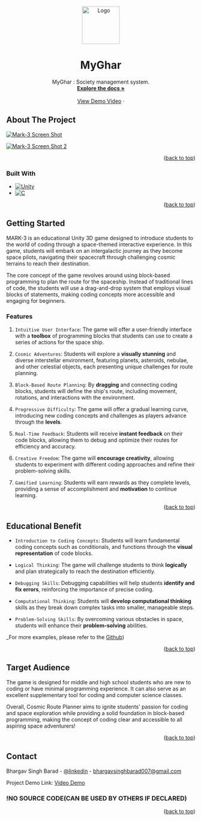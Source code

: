 
<a name="readme-top"></a>



<!--

[![Contributors][contributors-shield]][contributors-url]
[![Forks][forks-shield]][forks-url]
[![Stargazers][stars-shield]][stars-url]
[![Issues][issues-shield]][issues-url]
[![MIT License][license-shield]][license-url]
[![LinkedIn][linkedin-shield]][linkedin-url]

-->


<!-- PROJECT LOGO -->
<br />
<div align="center">

  <a href="https://github.com/OraclYT/mark-3-demo">
    <img src="images/logo.png" alt="Logo" width="100" height="100">
  </a> 


<h1 align="center">MyGhar</h1>

  <p align="center">
     MyGhar : Society management system.
    <br />
    <a href="https://github.com/OracleYT/mark-3-demo"><strong>Explore the docs »</strong></a>
    <br />
    <br />
    <a href="https://youtu.be/zjhYZU-olpo">View Demo Video</a>
    ·
     <!--
    <a href="https://github.com/github_username/repo_name/issues">Report Bug</a>
    ·
    <a href="https://github.com/github_username/repo_name/issues">Request Feature</a>
     -->
  </p>
</div>

<!-- ABOUT THE PROJECT -->
## About The Project

[![Mark-3 Screen Shot][product-screenshot]](https://youtu.be/zjhYZU-olpo)






[![Mark-3 Screen Shot 2][product-screenshot-2]](https://youtu.be/zjhYZU-olpo)

<p align="right">(<a href="#readme-top">back to top</a>)</p>



### Built With

* [![Unity][unity.js]][Next-url]
* [![C][C.js]][Vue-url]
<!--
* [![React][React.js]][React-url]
* [![Vue][Vue.js]][Vue-url]
* [![Angular][Angular.io]][Angular-url]
* [![Svelte][Svelte.dev]][Svelte-url]
* [![Laravel][Laravel.com]][Laravel-url]
* [![Bootstrap][Bootstrap.com]][Bootstrap-url]
* [![JQuery][JQuery.com]][JQuery-url]
-->
<p align="right">(<a href="#readme-top">back to top</a>)</p>



<!-- GETTING STARTED -->
## Getting Started

MARK-3 is an educational Unity 3D game designed to introduce students to the world of coding through a space-themed interactive experience. In this game, students will embark on an intergalactic journey as they become space pilots, navigating their spacecraft through challenging cosmic terrains to reach their destination.

The core concept of the game revolves around using block-based programming to plan the route for the spaceship. Instead of traditional lines of code, the students will use a drag-and-drop system that employs visual blocks of statements, making coding concepts more accessible and engaging for beginners.

### Features

1. `Intuitive User Interface`: The game will offer a user-friendly interface with a <b>toolbox</b> of programming blocks that students can use to create a series of actions for the space ship.

2. `Cosmic Adventures`: Students will explore a <b>visually stunning</b> and diverse interstellar environment, featuring planets, asteroids, nebulae, and other celestial objects, each presenting unique challenges for route planning.

3. `Block-Based Route Planning`: By <b>dragging</b> and connecting coding blocks, students will define the ship's route, including movement, rotations, and interactions with the environment.

4. `Progressive Difficulty`: The game will offer a gradual learning curve, introducing new coding concepts and challenges as players advance through the <b>levels</b>.

5. `Real-Time Feedback`: Students will receive <b>instant feedback</b> on their code blocks, allowing them to debug and optimize their routes for efficiency and accuracy.

6. `Creative Freedom`: The game will <b>encourage creativity</b>, allowing students to experiment with different coding approaches and refine their problem-solving skills.

7. `Gamified Learning`: Students will earn rewards as they complete levels, providing a sense of accomplishment and <b>motivation</b> to continue learning.
   
<!--
### Installation

1. Get a free API Key at [https://example.com](https://example.com)
2. Clone the repo
   ```sh
   git clone https://github.com/github_username/repo_name.git
   ```
3. Install NPM packages
   ```sh
   npm install
   ```
4. Enter your API in `config.js`
   ```js
   const API_KEY = 'ENTER YOUR API';
   ```
-->
<p align="right">(<a href="#readme-top">back to top</a>)</p>


## Educational Benefit

- `Introduction to Coding Concepts`: Students will learn fundamental coding concepts such as conditionals, and functions through the <b>visual representation</b> of code blocks.
  
- `Logical Thinking`: The game will challenge students to think <b>logically</b> and plan strategically to reach the destination efficiently.
  
- `Debugging Skills`: Debugging capabilities will help students <b>identify and fix errors</b>, reinforcing the importance of precise coding.
  
- `Computational Thinking`: Students will <b>develop computational thinking</b> skills as they break down complex tasks into smaller, manageable steps.
  
- `Problem-Solving Skills`: By overcoming various obstacles in space, students will enhance their <b>problem-solving</b> abilities.


_For more examples, please refer to the [Github](https://github.com/OracleYT/))

<p align="right">(<a href="#readme-top">back to top</a>)</p>


<!-- ROADMAP 
## Roadmap

- [ ] Feature 1
- [ ] Feature 2
- [ ] Feature 3
    - [ ] Nested Feature

See the [open issues](https://github.com/github_username/repo_name/issues) for a full list of proposed features (and known issues).

<p align="right">(<a href="#readme-top">back to top</a>)</p>

-->

<!-- Target audience -->
## Target Audience

The game is designed for middle and high school students who are new to coding or have minimal programming experience. It can also serve as an excellent supplementary tool for coding and computer science classes.

Overall, Cosmic Route Planner aims to ignite students' passion for coding and space exploration while providing a solid foundation in block-based programming, making the concept of coding clear and accessible to all aspiring space adventurers!

<p align="right">(<a href="#readme-top">back to top</a>)</p>



<!-- CONTACT -->
## Contact

Bhargav Singh Barad - [@linkedin](https://www.linkedin.com/in/bhargav-singh-barad/) - bhargavsinghbarad007@gmail.com

Project Demo Link: [Video Demo](https://youtube.com/playlist?list=PLpSi8Gwi0z9nyUyJVV74FNBRccZhwmUbg)

### !NO SOURCE CODE(CAN BE USED BY OTHERS IF DECLARED)

<p align="right">(<a href="#readme-top">back to top</a>)</p>



<!-- MARKDOWN LINKS & IMAGES -->
<!-- https://www.markdownguide.org/basic-syntax/#reference-style-links -->
[contributors-shield]: https://img.shields.io/github/contributors/github_username/repo_name.svg?style=for-the-badge
[contributors-url]: https://github.com/github_username/repo_name/graphs/contributors
[forks-shield]: https://img.shields.io/github/forks/github_username/repo_name.svg?style=for-the-badge
[forks-url]: https://github.com/github_username/repo_name/network/members
[stars-shield]: https://img.shields.io/github/stars/github_username/repo_name.svg?style=for-the-badge
[stars-url]: https://github.com/github_username/repo_name/stargazers
[issues-shield]: https://img.shields.io/github/issues/github_username/repo_name.svg?style=for-the-badge
[issues-url]: https://github.com/github_username/repo_name/issues
[license-shield]: https://img.shields.io/github/license/github_username/repo_name.svg?style=for-the-badge
[license-url]: https://github.com/github_username/repo_name/blob/master/LICENSE.txt
[linkedin-shield]: https://img.shields.io/badge/-LinkedIn-black.svg?style=for-the-badge&logo=linkedin&colorB=555
[linkedin-url]: https://linkedin.com/in/linkedin_username
[product-screenshot]: images/ss1.png
[product-screenshot-2]: images/ss2.png
[unity.js]: https://img.shields.io/badge/unity%203D-000000?style=for-the-badge&logo=unity&logoColor=white
[Next-url]: https://nextjs.org/
[React.js]: https://img.shields.io/badge/React-20232A?style=for-the-badge&logo=react&logoColor=61DAFB
[React-url]: https://reactjs.org/
[Vue.js]: https://img.shields.io/badge/Vue.js-35495E?style=for-the-badge&logo=vuedotjs&logoColor=4FC08D
[C.js]: https://img.shields.io/badge/c%20sharp-000000?style=for-the-badge&logo=c&logoColor=4FC08D
[Vue-url]: https://vuejs.org/
[Angular.io]: https://img.shields.io/badge/Angular-DD0031?style=for-the-badge&logo=angular&logoColor=white
[Angular-url]: https://angular.io/
[Svelte.dev]: https://img.shields.io/badge/Svelte-4A4A55?style=for-the-badge&logo=svelte&logoColor=FF3E00
[Svelte-url]: https://svelte.dev/
[Laravel.com]: https://img.shields.io/badge/Laravel-FF2D20?style=for-the-badge&logo=laravel&logoColor=white
[Laravel-url]: https://laravel.com
[Bootstrap.com]: https://img.shields.io/badge/Bootstrap-563D7C?style=for-the-badge&logo=bootstrap&logoColor=white
[Bootstrap-url]: https://getbootstrap.com
[JQuery.com]: https://img.shields.io/badge/jQuery-0769AD?style=for-the-badge&logo=jquery&logoColor=white
[JQuery-url]: https://jquery.com 
